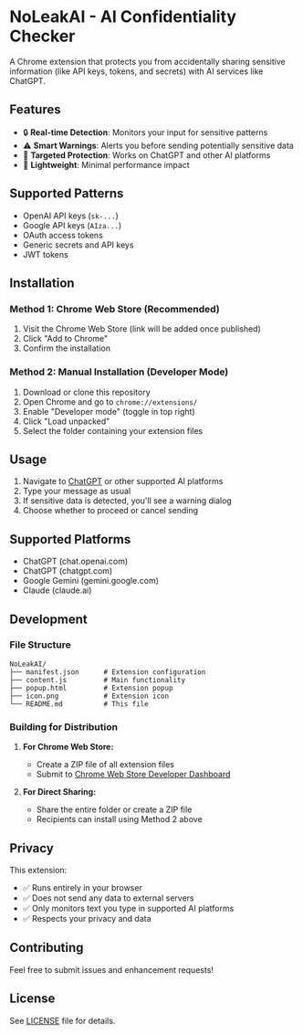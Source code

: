 # NoLeakAI - AI Confidentiality Checker

A Chrome extension that protects you from accidentally sharing sensitive information (like API keys, tokens, and secrets) with AI services like ChatGPT.

## Features

- 🔒 **Real-time Detection**: Monitors your input for sensitive patterns
- ⚠️ **Smart Warnings**: Alerts you before sending potentially sensitive data
- 🎯 **Targeted Protection**: Works on ChatGPT and other AI platforms
- 🚀 **Lightweight**: Minimal performance impact

## Supported Patterns

- OpenAI API keys (`sk-...`)
- Google API keys (`AIza...`)
- OAuth access tokens
- Generic secrets and API keys
- JWT tokens

## Installation

### Method 1: Chrome Web Store (Recommended)
1. Visit the Chrome Web Store (link will be added once published)
2. Click "Add to Chrome"
3. Confirm the installation

### Method 2: Manual Installation (Developer Mode)
1. Download or clone this repository
2. Open Chrome and go to `chrome://extensions/`
3. Enable "Developer mode" (toggle in top right)
4. Click "Load unpacked"
5. Select the folder containing your extension files

## Usage

1. Navigate to [ChatGPT](https://chat.openai.com) or other supported AI platforms
2. Type your message as usual
3. If sensitive data is detected, you'll see a warning dialog
4. Choose whether to proceed or cancel sending

## Supported Platforms

- ChatGPT (chat.openai.com)
- ChatGPT (chatgpt.com)
- Google Gemini (gemini.google.com)
- Claude (claude.ai)

## Development

### File Structure
```
NoLeakAI/
├── manifest.json      # Extension configuration
├── content.js         # Main functionality
├── popup.html         # Extension popup
├── icon.png           # Extension icon
└── README.md          # This file
```

### Building for Distribution

1. **For Chrome Web Store:**
   - Create a ZIP file of all extension files
   - Submit to [Chrome Web Store Developer Dashboard](https://chrome.google.com/webstore/devconsole/)

2. **For Direct Sharing:**
   - Share the entire folder or create a ZIP file
   - Recipients can install using Method 2 above

## Privacy

This extension:
- ✅ Runs entirely in your browser
- ✅ Does not send any data to external servers
- ✅ Only monitors text you type in supported AI platforms
- ✅ Respects your privacy and data

## Contributing

Feel free to submit issues and enhancement requests!

## License

See [LICENSE](LICENSE) file for details.
